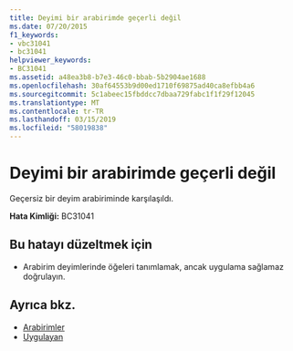 ```yaml
---
title: Deyimi bir arabirimde geçerli değil
ms.date: 07/20/2015
f1_keywords:
- vbc31041
- bc31041
helpviewer_keywords:
- BC31041
ms.assetid: a48ea3b8-b7e3-46c0-bbab-5b2904ae1688
ms.openlocfilehash: 30af64553b9d00ed1710f69875ad40ca8efbb4a6
ms.sourcegitcommit: 5c1abeec15fbddcc7dbaa729fabc1f1f29f12045
ms.translationtype: MT
ms.contentlocale: tr-TR
ms.lasthandoff: 03/15/2019
ms.locfileid: "58019838"
---
```

# <a name="statement-is-not-valid-in-an-interface"></a>Deyimi bir arabirimde geçerli değil
Geçersiz bir deyim arabiriminde karşılaşıldı.  
  
 **Hata Kimliği:** BC31041  
  
## <a name="to-correct-this-error"></a>Bu hatayı düzeltmek için  
  
-   Arabirim deyimlerinde öğeleri tanımlamak, ancak uygulama sağlamaz doğrulayın.  
  
## <a name="see-also"></a>Ayrıca bkz.

- [Arabirimler](../../visual-basic/programming-guide/language-features/interfaces/index.md)
- [Uygulayan](../../visual-basic/language-reference/statements/implements-clause.md)
